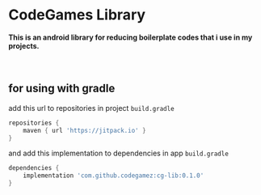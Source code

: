 # CodeGames Library
**This is an android library for reducing boilerplate codes that i use in my projects.**<br/><br/><br/>
## for using with gradle
add this url to repositories in project `build.gradle`
```gradle
repositories {
    maven { url 'https://jitpack.io' }
}
```
and add this implementation to dependencies in app `build.gradle`
```gradle
dependencies {
    implementation 'com.github.codegamez:cg-lib:0.1.0'
}
```
